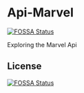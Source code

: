 # Api-Marvel
[![FOSSA Status](https://app.fossa.com/api/projects/git%2Bgithub.com%2FBoscoBecker%2FApi-Marvel.svg?type=shield)](https://app.fossa.com/projects/git%2Bgithub.com%2FBoscoBecker%2FApi-Marvel?ref=badge_shield)

Exploring the Marvel Api


## License
[![FOSSA Status](https://app.fossa.com/api/projects/git%2Bgithub.com%2FBoscoBecker%2FApi-Marvel.svg?type=large)](https://app.fossa.com/projects/git%2Bgithub.com%2FBoscoBecker%2FApi-Marvel?ref=badge_large)
